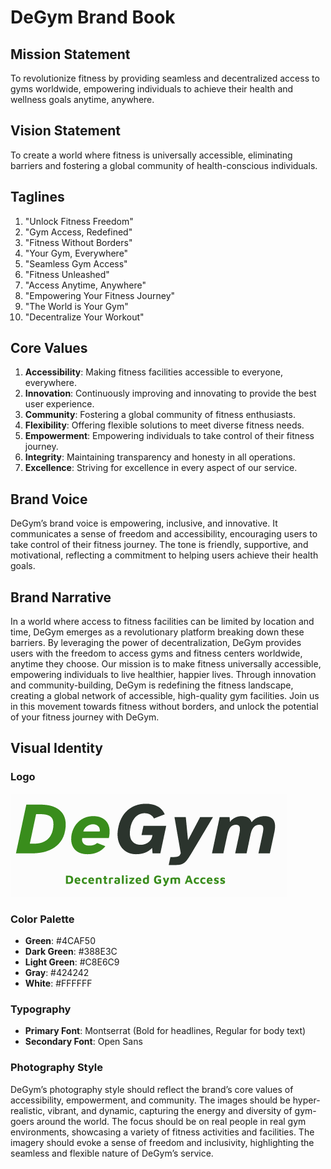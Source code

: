 # DeGym Brand Book

## Mission Statement
To revolutionize fitness by providing seamless and decentralized access to gyms worldwide, empowering individuals to achieve their health and wellness goals anytime, anywhere.

## Vision Statement
To create a world where fitness is universally accessible, eliminating barriers and fostering a global community of health-conscious individuals.

## Taglines
1. "Unlock Fitness Freedom"
2. "Gym Access, Redefined"
3. "Fitness Without Borders"
4. "Your Gym, Everywhere"
5. "Seamless Gym Access"
6. "Fitness Unleashed"
7. "Access Anytime, Anywhere"
8. "Empowering Your Fitness Journey"
9. "The World is Your Gym"
10. "Decentralize Your Workout"

## Core Values
1. **Accessibility**: Making fitness facilities accessible to everyone, everywhere.
2. **Innovation**: Continuously improving and innovating to provide the best user experience.
3. **Community**: Fostering a global community of fitness enthusiasts.
4. **Flexibility**: Offering flexible solutions to meet diverse fitness needs.
5. **Empowerment**: Empowering individuals to take control of their fitness journey.
6. **Integrity**: Maintaining transparency and honesty in all operations.
7. **Excellence**: Striving for excellence in every aspect of our service.

## Brand Voice
DeGym’s brand voice is empowering, inclusive, and innovative. It communicates a sense of freedom and accessibility, encouraging users to take control of their fitness journey. The tone is friendly, supportive, and motivational, reflecting a commitment to helping users achieve their health goals.

## Brand Narrative
In a world where access to fitness facilities can be limited by location and time, DeGym emerges as a revolutionary platform breaking down these barriers. By leveraging the power of decentralization, DeGym provides users with the freedom to access gyms and fitness centers worldwide, anytime they choose. Our mission is to make fitness universally accessible, empowering individuals to live healthier, happier lives. Through innovation and community-building, DeGym is redefining the fitness landscape, creating a global network of accessible, high-quality gym facilities. Join us in this movement towards fitness without borders, and unlock the potential of your fitness journey with DeGym.

## Visual Identity

### Logo
![DeGym Logo](../assets/imgs/logo.png)

### Color Palette
- **Green**: #4CAF50
- **Dark Green**: #388E3C
- **Light Green**: #C8E6C9
- **Gray**: #424242
- **White**: #FFFFFF

### Typography
- **Primary Font**: Montserrat (Bold for headlines, Regular for body text)
- **Secondary Font**: Open Sans

### Photography Style
DeGym’s photography style should reflect the brand’s core values of accessibility, empowerment, and community. The images should be hyper-realistic, vibrant, and dynamic, capturing the energy and diversity of gym-goers around the world. The focus should be on real people in real gym environments, showcasing a variety of fitness activities and facilities. The imagery should evoke a sense of freedom and inclusivity, highlighting the seamless and flexible nature of DeGym’s service.

